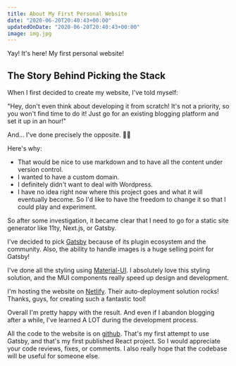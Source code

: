 ```yaml
---
title: About My First Personal Website
date: "2020-06-20T20:40:43+00:00"
updatedOnDate: "2020-06-20T20:40:43+00:00"
image: img.jpg
---
```


Yay! It's here! My first personal website!

## The Story Behind Picking the Stack

When I first decided to create my website, I've told myself:

"Hey, don't even think about developing it from scratch! It's not a priority, so you won't find time to do it! Just go for an existing blogging platform and set it up in an hour!"

And... I've done precisely the opposite. 🤦‍♀️

Here's why:

- That would be nice to use markdown and to have all the content under version control.
- I wanted to have a custom domain.
- I definitely didn't want to deal with Wordpress.
- I have no idea right now where this project goes and what it will eventually become. So I'd like to have the freedom to change it so that I could play and experiment.

So after some investigation, it became clear that I need to go for a static site generator like 11ty, Next.js, or Gatsby.

I've decided to pick [Gatsby](https://www.gatsbyjs.org/) because of its plugin ecosystem and the community. Also, the ability to handle images is a huge selling point for Gatsby!

I've done all the styling using [Material-UI](https://material-ui.com/). I absolutely love this styling solution, and the MUI components really speed up design and development.

I'm hosting the website on [Netlify](https://www.netlify.com/). Their auto-deployment solution rocks! Thanks, guys, for creating such a fantastic tool!

Overall I'm pretty happy with the result. And even if I abandon blogging after a while, I've learned A LOT during the development process.

All the code to the website is on [github](https://github.com/1itvinka/anastasiya.dev). That's my first attempt to use Gatsby, and that's my first published React project. So I would appreciate your code reviews, fixes, or comments. I also really hope that the codebase will be useful for someone else.
